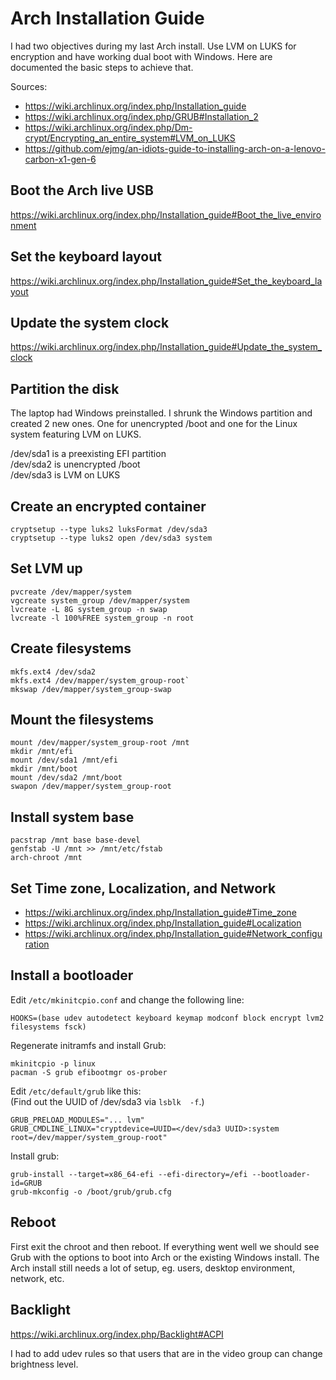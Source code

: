 # Arch Installation Guide

I had two objectives during my last Arch install. Use LVM on LUKS for encryption and have working dual boot with Windows. Here are documented the basic steps to achieve that.

Sources:
* https://wiki.archlinux.org/index.php/Installation_guide
* https://wiki.archlinux.org/index.php/GRUB#Installation_2
* https://wiki.archlinux.org/index.php/Dm-crypt/Encrypting_an_entire_system#LVM_on_LUKS
* https://github.com/ejmg/an-idiots-guide-to-installing-arch-on-a-lenovo-carbon-x1-gen-6

## Boot the Arch live USB

https://wiki.archlinux.org/index.php/Installation_guide#Boot_the_live_environment

## Set the keyboard layout

https://wiki.archlinux.org/index.php/Installation_guide#Set_the_keyboard_layout

## Update the system clock

https://wiki.archlinux.org/index.php/Installation_guide#Update_the_system_clock

## Partition the disk

The laptop had Windows preinstalled. I shrunk the Windows partition and created 2 new ones. One for unencrypted /boot and one for the Linux system featuring LVM on LUKS.

/dev/sda1 is a preexisting EFI partition  
/dev/sda2 is unencrypted /boot  
/dev/sda3 is LVM on LUKS

## Create an encrypted container

```
cryptsetup --type luks2 luksFormat /dev/sda3
cryptsetup --type luks2 open /dev/sda3 system
```

## Set LVM up

```
pvcreate /dev/mapper/system
vgcreate system_group /dev/mapper/system
lvcreate -L 8G system_group -n swap
lvcreate -l 100%FREE system_group -n root
```

## Create filesystems

```
mkfs.ext4 /dev/sda2
mkfs.ext4 /dev/mapper/system_group-root`
mkswap /dev/mapper/system_group-swap
```

## Mount the filesystems

```
mount /dev/mapper/system_group-root /mnt
mkdir /mnt/efi
mount /dev/sda1 /mnt/efi
mkdir /mnt/boot
mount /dev/sda2 /mnt/boot
swapon /dev/mapper/system_group-root
```

## Install system base

```
pacstrap /mnt base base-devel
genfstab -U /mnt >> /mnt/etc/fstab
arch-chroot /mnt
```

## Set Time zone, Localization, and Network

* https://wiki.archlinux.org/index.php/Installation_guide#Time_zone
* https://wiki.archlinux.org/index.php/Installation_guide#Localization
* https://wiki.archlinux.org/index.php/Installation_guide#Network_configuration

## Install a bootloader

Edit `/etc/mkinitcpio.conf` and change the following line:
```
HOOKS=(base udev autodetect keyboard keymap modconf block encrypt lvm2 filesystems fsck)
```

Regenerate initramfs and install Grub:

```
mkinitcpio -p linux
pacman -S grub efibootmgr os-prober
```

Edit `/etc/default/grub` like this:  
(Find out the UUID of /dev/sda3 via `lsblk  -f`.)

```
GRUB_PRELOAD_MODULES="... lvm"
GRUB_CMDLINE_LINUX="cryptdevice=UUID=</dev/sda3 UUID>:system root=/dev/mapper/system_group-root"
```

Install grub:

```
grub-install --target=x86_64-efi --efi-directory=/efi --bootloader-id=GRUB
grub-mkconfig -o /boot/grub/grub.cfg
```

## Reboot

First exit the chroot and then reboot. If everything went well we should see Grub with the options to boot into Arch or the existing Windows install. The Arch install still needs a lot of setup, eg. users, desktop environment, network, etc.

## Backlight

https://wiki.archlinux.org/index.php/Backlight#ACPI

I had to add udev rules so that users that are in the video group can change brightness level.
